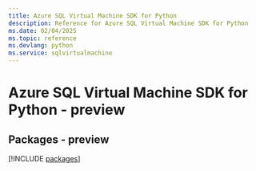 ```yaml
---
title: Azure SQL Virtual Machine SDK for Python
description: Reference for Azure SQL Virtual Machine SDK for Python
ms.date: 02/04/2025
ms.topic: reference
ms.devlang: python
ms.service: sqlvirtualmachine
---
```

# Azure SQL Virtual Machine SDK for Python - preview
## Packages - preview
[!INCLUDE [packages](sql-virtual-machine-index.md)]